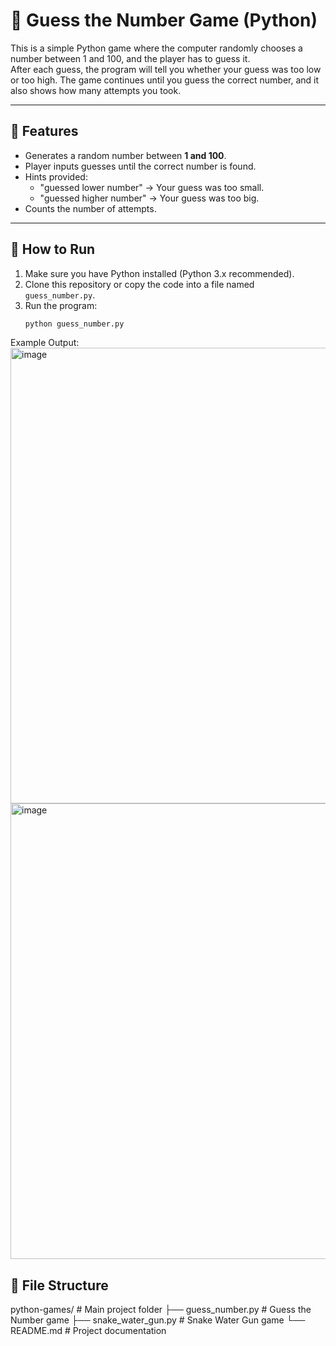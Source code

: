 # 🎲 Guess the Number Game (Python)

This is a simple Python game where the computer randomly chooses a number between 1 and 100, and the player has to guess it.  
After each guess, the program will tell you whether your guess was too low or too high. The game continues until you guess the correct number, and it also shows how many attempts you took.

---

## 📌 Features
- Generates a random number between **1 and 100**.
- Player inputs guesses until the correct number is found.
- Hints provided:
  - "guessed lower number" → Your guess was too small.
  - "guessed higher number" → Your guess was too big.
- Counts the number of attempts.

---

## 🚀 How to Run
1. Make sure you have Python installed (Python 3.x recommended).
2. Clone this repository or copy the code into a file named `guess_number.py`.
3. Run the program:
   ```bash
   python guess_number.py
Example Output:
<img width="1365" height="729" alt="image" src="https://github.com/user-attachments/assets/6eb9293b-ad6b-480a-8a53-7f6236163219" />
<img width="1366" height="729" alt="image" src="https://github.com/user-attachments/assets/1dd1c64b-2c42-42e7-8cf6-0ce00ea4ab07" />
## 📂 File Structure
python-games/               # Main project folder
├── guess_number.py          # Guess the Number game
├── snake_water_gun.py       # Snake Water Gun game
└── README.md                # Project documentation


